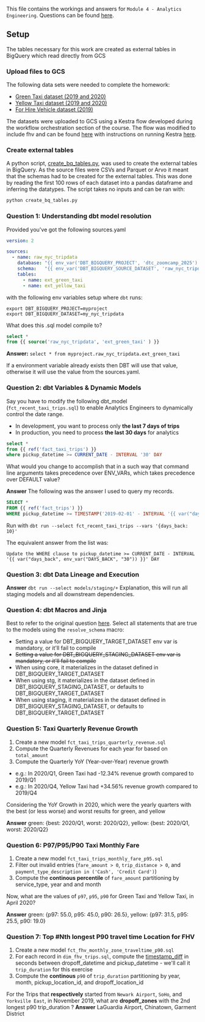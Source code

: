 This file contains the workings and answers for `Module 4 - Analytics Engineering`.
Questions can be found [here](https://github.com/DataTalksClub/data-engineering-zoomcamp/blob/main/cohorts/2025/04-analytics-engineering/homework.md).

## Setup
The tables necessary for this work are created as external tables in BigQuery which read directly from GCS

### Upload files to GCS
The following data sets were needed to complete the homework:
* [Green Taxi dataset (2019 and 2020)](https://github.com/DataTalksClub/nyc-tlc-data/releases/tag/green)
* [Yellow Taxi dataset (2019 and 2020)](https://github.com/DataTalksClub/nyc-tlc-data/releases/tag/yellow)
* [For Hire Vehicle dataset (2019)](https://github.com/DataTalksClub/nyc-tlc-data/releases/tag/fhv)

The datasets were uploaded to GCS using a Kestra flow developed during the workflow orchestration section of the course. The flow was modified to include fhv and can be found [here](/data-eng-zoomcamp/02-workflow-orchestration/kestra/flows/gcp_taxi_multi_months.yaml) with instructions on running Kestra [here](/data-eng-zoomcamp/02-workflow-orchestration/README.md).

### Create external tables
A python script, [create_bq_tables.py](create_bq_tables.py), was used to create the external tables in BigQuery. As the source files were CSVs and Parquet or Arvo it meant that the schemas had to be created for the external tables. This was done by reading the first 100 rows of each dataset into a pandas dataframe and inferring the datatypes.
The script takes no inputs and can be ran with:
```bash
python create_bq_tables.py
```

### Question 1: Understanding dbt model resolution

Provided you've got the following sources.yaml
```yaml
version: 2

sources:
  - name: raw_nyc_tripdata
    database: "{{ env_var('DBT_BIGQUERY_PROJECT', 'dtc_zoomcamp_2025') }}"
    schema:   "{{ env_var('DBT_BIGQUERY_SOURCE_DATASET', 'raw_nyc_tripdata') }}"
    tables:
      - name: ext_green_taxi
      - name: ext_yellow_taxi
```

with the following env variables setup where `dbt` runs:
```shell
export DBT_BIGQUERY_PROJECT=myproject
export DBT_BIGQUERY_DATASET=my_nyc_tripdata
```

What does this .sql model compile to?
```sql
select * 
from {{ source('raw_nyc_tripdata', 'ext_green_taxi' ) }}
```

**Answer:**
`select * from myproject.raw_nyc_tripdata.ext_green_taxi`

If a environment variable already exists then DBT will use that value, otherwise it will use the value from the sources.yaml.

### Question 2: dbt Variables & Dynamic Models

Say you have to modify the following dbt_model (`fct_recent_taxi_trips.sql`) to enable Analytics Engineers to dynamically control the date range. 

- In development, you want to process only **the last 7 days of trips**
- In production, you need to process **the last 30 days** for analytics

```sql
select *
from {{ ref('fact_taxi_trips') }}
where pickup_datetime >= CURRENT_DATE - INTERVAL '30' DAY
```

What would you change to accomplish that in a such way that command line arguments takes precedence over ENV_VARs, which takes precedence over DEFAULT value?

**Answer**
The following was the answer I used to query my records.
```sql
SELECT *
FROM {{ ref('fact_trips') }}
WHERE pickup_datetime >= TIMESTAMP('2019-02-01' - INTERVAL '{{ var("days_back", env_var("DAYS_BACK", "30")) }}' DAY)
```
Run with `dbt run --select fct_recent_taxi_trips --vars '{days_back: 10}'`

The equivalent answer from the list was:
```
Update the WHERE clause to pickup_datetime >= CURRENT_DATE - INTERVAL '{{ var("days_back", env_var("DAYS_BACK", "30")) }}' DAY
```

### Question 3: dbt Data Lineage and Execution


**Answer**
`dbt run --select models/staging/+`
Explanation, this will run all staging models and all downstream dependencies.

### Question 4: dbt Macros and Jinja
Best to refer to the original question [here](https://github.com/DataTalksClub/data-engineering-zoomcamp/blob/main/cohorts/2025/04-analytics-engineering/homework.md).
Select all statements that are true to the models using the `resolve_schema` macro:
 - Setting a value for DBT_BIGQUERY_TARGET_DATASET env var is mandatory, or it'll fail to compile
 - ~~Setting a value for DBT_BIGQUERY_STAGING_DATASET env var is mandatory, or it'll fail to compile~~
 - When using core, it materializes in the dataset defined in DBT_BIGQUERY_TARGET_DATASET
 - When using stg, it materializes in the dataset defined in DBT_BIGQUERY_STAGING_DATASET, or defaults to DBT_BIGQUERY_TARGET_DATASET
 - When using staging, it materializes in the dataset defined in DBT_BIGQUERY_STAGING_DATASET, or defaults to DBT_BIGQUERY_TARGET_DATASET

### Question 5: Taxi Quarterly Revenue Growth

1. Create a new model `fct_taxi_trips_quarterly_revenue.sql`
2. Compute the Quarterly Revenues for each year for based on `total_amount`
3. Compute the Quarterly YoY (Year-over-Year) revenue growth 
  * e.g.: In 2020/Q1, Green Taxi had -12.34% revenue growth compared to 2019/Q1
  * e.g.: In 2020/Q4, Yellow Taxi had +34.56% revenue growth compared to 2019/Q4

Considering the YoY Growth in 2020, which were the yearly quarters with the best (or less worse) and worst results for green, and yellow

**Answer**
green: {best: 2020/Q1, worst: 2020/Q2}, yellow: {best: 2020/Q1, worst: 2020/Q2}

### Question 6: P97/P95/P90 Taxi Monthly Fare

1. Create a new model `fct_taxi_trips_monthly_fare_p95.sql`
2. Filter out invalid entries (`fare_amount > 0`, `trip_distance > 0`, and `payment_type_description in ('Cash', 'Credit Card')`)
3. Compute the **continous percentile** of `fare_amount` partitioning by service_type, year and and month

Now, what are the values of `p97`, `p95`, `p90` for Green Taxi and Yellow Taxi, in April 2020?

**Answer**
green: {p97: 55.0, p95: 45.0, p90: 26.5}, yellow: {p97: 31.5, p95: 25.5, p90: 19.0}

### Question 7: Top #Nth longest P90 travel time Location for FHV

1. Create a new model `fct_fhv_monthly_zone_traveltime_p90.sql`
2. For each record in `dim_fhv_trips.sql`, compute the [timestamp_diff](https://cloud.google.com/bigquery/docs/reference/standard-sql/timestamp_functions#timestamp_diff) in seconds between dropoff_datetime and pickup_datetime - we'll call it `trip_duration` for this exercise
3. Compute the **continous** `p90` of `trip_duration` partitioning by year, month, pickup_location_id, and dropoff_location_id

For the Trips that **respectively** started from `Newark Airport`, `SoHo`, and `Yorkville East`, in November 2019, what are **dropoff_zones** with the 2nd longest p90 trip_duration ?
**Answer**
LaGuardia Airport, Chinatown, Garment District